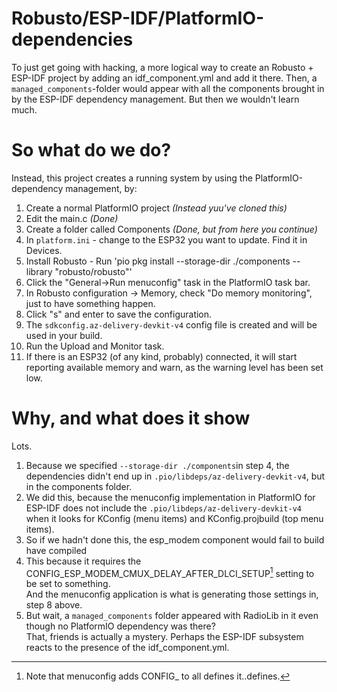 # Robusto/ESP-IDF/PlatformIO-dependencies
To just get going with hacking, a more logical way to create an Robusto + ESP-IDF project by adding an idf_component.yml and add it there. Then, a `managed_components`-folder would appear with all the components brought in by the ESP-IDF dependency management. 
But then we wouldn't learn much. 

# So what do we do?

Instead, this project creates a running system by using the PlatformIO-dependency management, by:
1. Create a normal PlatformIO project _(Instead yuu've cloned this)_
2. Edit the main.c _(Done)_
3. Create a folder called Components _(Done, but from here you continue)_
4. In `platform.ini` - change to the ESP32 you want to update. Find it in Devices. 
5. Install Robusto - Run 'pio pkg install --storage-dir ./components  --library "robusto/robusto"'
6. Click the "General->Run menuconfig" task in the PlatformIO task bar.
7. In Robusto configuration -> Memory, check "Do memory monitoring", just to have something happen.
8. Click "s" and enter to save the configuration. 
9.  The `sdkconfig.az-delivery-devkit-v4` config file is created and will be used in your build.
10. Run the Upload and Monitor task. 
11. If there is an ESP32 (of any kind, probably) connected, it will start reporting available memory and warn, as the warning level has been set low.



# Why, and what does it show
Lots.
1. Because we specified `--storage-dir ./components`in step 4, the dependencies didn't end up in `.pio/libdeps/az-delivery-devkit-v4`, but in the components folder.
2. We did this, because the menuconfig implementation in PlatformIO for ESP-IDF does not include the `.pio/libdeps/az-delivery-devkit-v4` when it looks for KConfig (menu items) and KConfig.projbuild (top menu items). 
3. So if we hadn't done this, the esp_modem component would fail to build have compiled
4. This because it requires the CONFIG_ESP_MODEM_CMUX_DELAY_AFTER_DLCI_SETUP[^4] setting to be set to something. <br/>And the menuconfig application is what is generating those settings in, step 8 above. 
5. But wait, a `managed_components` folder appeared with RadioLib in it even though no PlatformIO dependency was there? <br />  That, friends is actually a mystery. Perhaps the ESP-IDF subsystem reacts to the presence of the idf_component.yml. 



[^4]: Note that menuconfig adds CONFIG_ to all defines it..defines.

